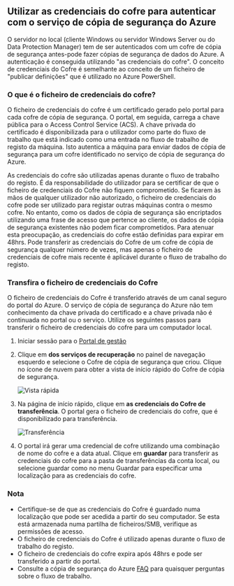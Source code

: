 ## <a name="using-vault-credentials-to-authenticate-with-the-azure-backup-service"></a>Utilizar as credenciais do cofre para autenticar com o serviço de cópia de segurança do Azure
O servidor no local (cliente Windows ou servidor Windows Server ou do Data Protection Manager) tem de ser autenticados com um cofre de cópia de segurança antes-pode fazer cópias de segurança de dados do Azure. A autenticação é conseguida utilizando "as credenciais do cofre". O conceito de credenciais do Cofre é semelhante ao conceito de um ficheiro de "publicar definições" que é utilizado no Azure PowerShell.

### <a name="what-is-the-vault-credential-file"></a>O que é o ficheiro de credenciais do cofre?
O ficheiro de credenciais do cofre é um certificado gerado pelo portal para cada cofre de cópia de segurança. O portal, em seguida, carrega a chave pública para o Access Control Service (ACS). A chave privada do certificado é disponibilizada para o utilizador como parte do fluxo de trabalho que está indicado como uma entrada no fluxo de trabalho de registo da máquina. Isto autentica a máquina para enviar dados de cópia de segurança para um cofre identificado no serviço de cópia de segurança do Azure.

As credenciais do cofre são utilizadas apenas durante o fluxo de trabalho do registo. É da responsabilidade do utilizador para se certificar de que o ficheiro de credenciais do Cofre não fiquem comprometido. Se ficarem às mãos de qualquer utilizador não autorizado, o ficheiro de credenciais do cofre pode ser utilizado para registar outras máquinas contra o mesmo cofre. No entanto, como os dados de cópia de segurança são encriptados utilizando uma frase de acesso que pertence ao cliente, os dados de cópia de segurança existentes não podem ficar comprometidos. Para atenuar esta preocupação, as credenciais do cofre estão definidas para expirar em 48hrs. Pode transferir as credenciais do Cofre de um cofre de cópia de segurança qualquer número de vezes, mas apenas o ficheiro de credenciais de cofre mais recente é aplicável durante o fluxo de trabalho do registo.

### <a name="download-the-vault-credential-file"></a>Transfira o ficheiro de credenciais do Cofre
O ficheiro de credenciais do Cofre é transferido através de um canal seguro do portal do Azure. O serviço de cópia de segurança do Azure não tem conhecimento da chave privada do certificado e a chave privada não é continuada no portal ou o serviço. Utilize os seguintes passos para transferir o ficheiro de credenciais do cofre para um computador local.

1. Iniciar sessão para o [Portal de gestão](https://manage.windowsazure.com/)
2. Clique em **dos serviços de recuperação** no painel de navegação esquerdo e selecione o Cofre de cópia de segurança que criou. Clique no ícone de nuvem para obter a vista de início rápido do Cofre de cópia de segurança.
   
   ![Vista rápida](./media/backup-download-credentials/quickview.png)
3. Na página de início rápido, clique em **as credenciais do Cofre de transferência**. O portal gera o ficheiro de credenciais do cofre, que é disponibilizado para transferência.
   
   ![Transferência](./media/backup-download-credentials/downloadvc.png)
4. O portal irá gerar uma credencial de cofre utilizando uma combinação de nome do cofre e a data atual. Clique em **guardar** para transferir as credenciais do cofre para a pasta de transferências da conta local, ou selecione guardar como no menu Guardar para especificar uma localização para as credenciais do cofre.

### <a name="note"></a>Nota
* Certifique-se de que as credenciais do Cofre é guardado numa localização que pode ser acedida a partir do seu computador. Se esta está armazenada numa partilha de ficheiros/SMB, verifique as permissões de acesso.
* O ficheiro de credenciais do Cofre é utilizado apenas durante o fluxo de trabalho do registo.
* O ficheiro de credenciais do cofre expira após 48hrs e pode ser transferido a partir do portal.
* Consulte a cópia de segurança do Azure [FAQ](../articles/backup/backup-azure-backup-faq.md) para quaisquer perguntas sobre o fluxo de trabalho.

